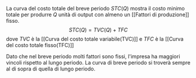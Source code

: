 La curva del costo totale del breve periodo $STC(Q)$ mostra il costo minimo totale per produrre $Q$ unità di output con almeno un [[Fattori di produzione]] fisso.
$$STC(Q)=TVC(Q) + TFC$$
dove $TVC$ è la [[Curva del costo totale variabile(TVC)]] e $TFC$ è la [[Curva del costo totale fisso(TFC)]]

Dato che nel breve periodo molti fattori sono fissi, l'impresa ha maggiori vincoli rispetto al lungo periodo. La curva di breve periodo si troverà sempre al di sopra di quella di lungo periodo.
